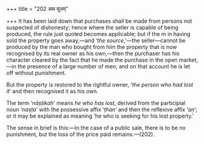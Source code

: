 +++
title = "202 अथ मूलम्"

+++
It has been laid down that purchases shall be made from persons not
suspected of dishonesty; hence where the seller is capable of being
produced, the rule just quoted becomes applicable; but if the m in
having sold the property goes away,—and ‘*the source*,’—the
seller—cannot be produced by the man who bought from him the property
that is now recognised by its real owner as his own,—then the purchaser
has his character cleared by the fact that he made the purchase in the
open market,—in the presence of a large number of men; and on that
account he is let off without punishment.

But the property is restored to the rightful owner, ‘*the person who had
lost it*’ and then recognised it as his own.

The term ‘*nāṣṭikaḥ*’ means *he who has lost*, derived from the
participial noun ‘*naṣṭa*’ with the possessive affix ‘*ṭhan*’ and then
the reflexive affix ‘*aṇ*’; or it may be explained as meaning ‘he who is
seeking for his lost property.’

The sense in brief is this:—In the case of a public sale, there is to be
no punishment, but the loss of the price paid remains.—(202).


